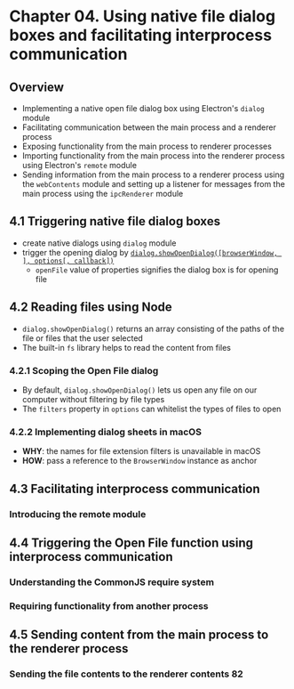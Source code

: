# Chapter 04. Using native file dialog boxes and facilitating interprocess communication

## Overview

- Implementing a native open file dialog box using Electron's `dialog` module
- Facilitating communication between the main process and a renderer process
- Exposing functionality from the main process to renderer processes
- Importing functionality from the main process into the renderer process using Electron's `remote` module
- Sending information from the main process to a renderer process using the `webContents` module and setting up a listener for messages from the main process using the `ipcRenderer` module

## 4.1 Triggering native file dialog boxes

- create native dialogs using `dialog` module
- trigger the opening dialog by [`dialog.showOpenDialog([browserWindow, ], options[, callback])`](https://electronjs.org/docs/api/dialog#dialogshowopendialogbrowserwindow-options-callback)
  - `openFile` value of properties signifies the dialog box is for opening file

## 4.2 Reading files using Node

- `dialog.showOpenDialog()` returns an array consisting of the paths of the file or files that the user selected
- The built-in `fs` library helps to read the content from files

### 4.2.1 Scoping the Open File dialog

- By default, `dialog.showOpenDialog()` lets us open any file on our computer without filtering by file types
- The `filters` property in `options` can whitelist the types of files to open

### 4.2.2 Implementing dialog sheets in macOS

- **WHY**: the names for file extension filters is unavailable in macOS
- **HOW**: pass a reference to the `BrowserWindow` instance as anchor

## 4.3 Facilitating interprocess communication

### Introducing the remote module

## 4.4 Triggering the Open File function using interprocess communication

### Understanding the CommonJS require system

### Requiring functionality from another process

## 4.5 Sending content from the main process to the renderer process

### Sending the file contents to the renderer contents 82
